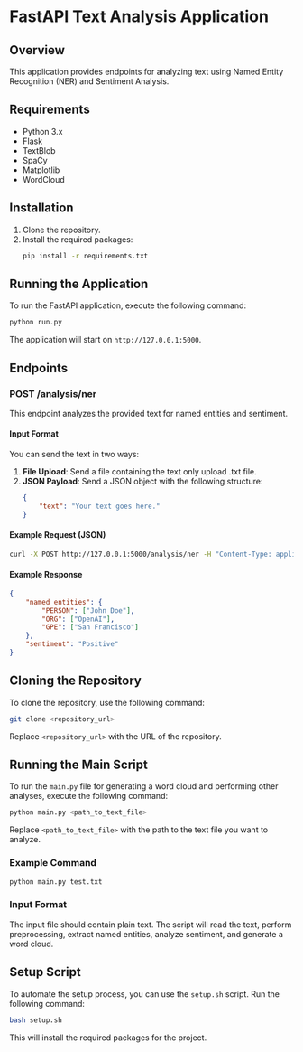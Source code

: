# FastAPI Text Analysis Application

## Overview
This application provides endpoints for analyzing text using Named Entity Recognition (NER) and Sentiment Analysis.

## Requirements
- Python 3.x
- Flask
- TextBlob
- SpaCy
- Matplotlib
- WordCloud

## Installation
1. Clone the repository.
2. Install the required packages:
   ```bash
   pip install -r requirements.txt
   ```

## Running the Application
To run the FastAPI application, execute the following command:
```bash
python run.py
```

The application will start on `http://127.0.0.1:5000`.

## Endpoints

### POST /analysis/ner
This endpoint analyzes the provided text for named entities and sentiment.

#### Input Format
You can send the text in two ways:
1. **File Upload**: Send a file containing the text only upload .txt file.
2. **JSON Payload**: Send a JSON object with the following structure:
   ```json
   {
       "text": "Your text goes here."
   }
   ```

#### Example Request (JSON)
```bash
curl -X POST http://127.0.0.1:5000/analysis/ner -H "Content-Type: application/json" -d '{"text": "Your text goes here."}'
```

#### Example Response
```json
{
    "named_entities": {
        "PERSON": ["John Doe"],
        "ORG": ["OpenAI"],
        "GPE": ["San Francisco"]
    },
    "sentiment": "Positive"
}
```

## Cloning the Repository
To clone the repository, use the following command:
```bash
git clone <repository_url>
```
Replace `<repository_url>` with the URL of the repository.

## Running the Main Script
To run the `main.py` file for generating a word cloud and performing other analyses, execute the following command:
```bash
python main.py <path_to_text_file>
```
Replace `<path_to_text_file>` with the path to the text file you want to analyze.

### Example Command
```bash
python main.py test.txt
```

### Input Format
The input file should contain plain text. The script will read the text, perform preprocessing, extract named entities, analyze sentiment, and generate a word cloud.

## Setup Script
To automate the setup process, you can use the `setup.sh` script. Run the following command:
```bash
bash setup.sh
```
This will install the required packages for the project.

